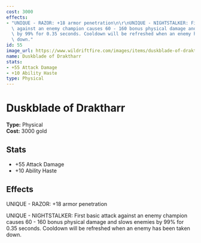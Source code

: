 ```yaml
---
cost: 3000
effects:
- "UNIQUE - RAZOR: +18 armor penetration\n\r\nUNIQUE - NIGHTSTALKER: First basic attack\
  \ against an enemy champion causes 60 - 160 bonus physical damage and slows enemies\
  \ by 99% for 0.35 seconds. Cooldown will be refreshed when an enemy has been taken\
  \ down."
id: 55
image_url: https://www.wildriftfire.com/images/items/duskblade-of-draktharr.png
name: Duskblade of Draktharr
stats:
- +55 Attack Damage
- +10 Ability Haste
type: Physical
---
```


# Duskblade of Draktharr

**Type:** Physical  
**Cost:** 3000 gold

## Stats

- +55 Attack Damage
- +10 Ability Haste

## Effects

UNIQUE - RAZOR: +18 armor penetration

UNIQUE - NIGHTSTALKER: First basic attack against an enemy champion causes 60 - 160 bonus physical damage and slows enemies by 99% for 0.35 seconds. Cooldown will be refreshed when an enemy has been taken down.

